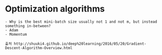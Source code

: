 # Optimization algorithms
    - Why is the best mini-batch size usually not 1 and not m, but instead something in-between?
    - Adam
    - Momentum
    
    출처 http://shuuki4.github.io/deep%20learning/2016/05/20/Gradient-Descent-Algorithm-Overview.html
